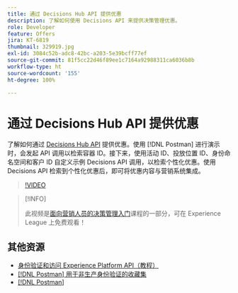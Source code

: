 ```yaml
---
title: 通过 Decisions Hub API 提供优惠
description: 了解如何使用 Decisions API 来提供决策管理优惠。
role: Developer
feature: Offers
jira: KT-6819
thumbnail: 329919.jpg
exl-id: 3084c52b-adc8-42bc-a203-5e39bcff77ef
source-git-commit: 81f5cc22d46f89ee1c7164a92988311ca6036b8b
workflow-type: ht
source-wordcount: '155'
ht-degree: 100%

---
```



# 通过 Decisions Hub API 提供优惠

了解如何通过 [Decisions Hub API](https://experienceleague.adobe.com/docs/journey-optimizer/using/offer-decisioniong/api-reference/offer-delivery/deliver-offers.html?lang=zh-Hans) 提供优惠。使用 [!DNL Postman] 进行演示时，会发起 API 调用以检索容器 ID。接下来，使用活动 ID、投放位置 ID、身份命名空间和客户 ID 自定义示例 Decisions API 调用，以检索个性化优惠。使用 Decisions API 检索到个性化优惠后，即可将优惠内容与营销系统集成。

>[!VIDEO](https://video.tv.adobe.com/v/329919?quality=12&learn=on)

>[!INFO]
>
> 此视频是[面向营销人员的决策管理入门](https://experienceleague.adobe.com/?recommended=ExperiencePlatform-U-1-2020.1.offerdecisioning)课程的一部分，可在 Experience League 上免费观看！

## 其他资源

* [身份验证和访问 Experience Platform API（教程）](https://experienceleague.adobe.com/docs/platform-learn/tutorials/platform-api-authentication.html?lang=zh-Hans)
* [[!DNL Postman] 用于非生产身份验证的收藏集](https://github.com/adobe/experience-platform-postman-samples/tree/master/apis/ims)
* [[!DNL Postman]](https://www.postman.com/)
